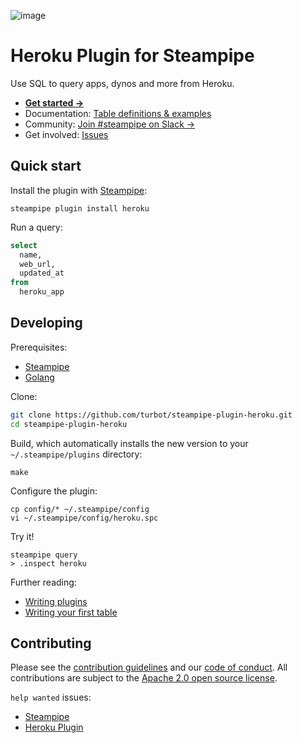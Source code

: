 ![image](https://hub.steampipe.io/images/plugins/turbot/heroku-social-graphic.png)

# Heroku Plugin for Steampipe

Use SQL to query apps, dynos and more from Heroku.

- **[Get started →](https://hub.steampipe.io/plugins/turbot/heroku)**
- Documentation: [Table definitions & examples](https://hub.steampipe.io/plugins/turbot/heroku/tables)
- Community: [Join #steampipe on Slack →](https://turbot.com/community/join)
- Get involved: [Issues](https://github.com/turbot/steampipe-plugin-heroku/issues)

## Quick start

Install the plugin with [Steampipe](https://steampipe.io):

```shell
steampipe plugin install heroku
```

Run a query:

```sql
select
  name,
  web_url,
  updated_at
from
  heroku_app
```

## Developing

Prerequisites:

- [Steampipe](https://steampipe.io/downloads)
- [Golang](https://golang.org/doc/install)

Clone:

```sh
git clone https://github.com/turbot/steampipe-plugin-heroku.git
cd steampipe-plugin-heroku
```

Build, which automatically installs the new version to your `~/.steampipe/plugins` directory:

```
make
```

Configure the plugin:

```
cp config/* ~/.steampipe/config
vi ~/.steampipe/config/heroku.spc
```

Try it!

```
steampipe query
> .inspect heroku
```

Further reading:

- [Writing plugins](https://steampipe.io/docs/develop/writing-plugins)
- [Writing your first table](https://steampipe.io/docs/develop/writing-your-first-table)

## Contributing

Please see the [contribution guidelines](https://github.com/turbot/steampipe/blob/main/CONTRIBUTING.md) and our [code of conduct](https://github.com/turbot/steampipe/blob/main/CODE_OF_CONDUCT.md). All contributions are subject to the [Apache 2.0 open source license](https://github.com/turbot/steampipe-plugin-heroku/blob/main/LICENSE).

`help wanted` issues:

- [Steampipe](https://github.com/turbot/steampipe/labels/help%20wanted)
- [Heroku Plugin](https://github.com/turbot/steampipe-plugin-heroku/labels/help%20wanted)
